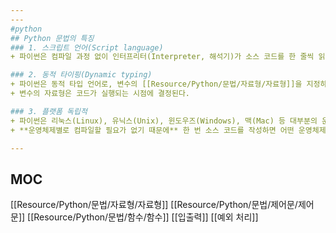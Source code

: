 ```yaml
---
---
#python 
## Python 문법의 특징
### 1. 스크립트 언어(Script language)
+ 파이썬은 컴파일 과정 없이 인터프리터(Interpreter, 해석기)가 소스 코드를 한 줄씩 읽어들여 곧바로 실행하는 스크립트 언어(Script language)이다.

### 2. 동적 타이핑(Dynamic typing)
+ 파이썬은 동적 타입 언어로, 변수의 [[Resource/Python/문법/자료형/자료형]]을 지정하지 않고 선언하는 것 만으로도 값을 지정할 수 있다.
+ 변수의 자료형은 코드가 실행되는 시점에 결정된다.

### 3. 플랫폼 독립적
+ 파이썬은 리눅스(Linux), 유닉스(Unix), 윈도우즈(Windows), 맥(Mac) 등 대부분의 운영체제(Operating System, OS)에서 모두 동작한다. 
+ **운영체제별로 컴파일할 필요가 없기 때문에** 한 번 소스 코드를 작성하면 어떤 운영체제에서든 활용이 가능하다.

---
```


## MOC
[[Resource/Python/문법/자료형/자료형]]
[[Resource/Python/문법/제어문/제어문]]
[[Resource/Python/문법/함수/함수]]
[[입출력]]
[[예외 처리]]